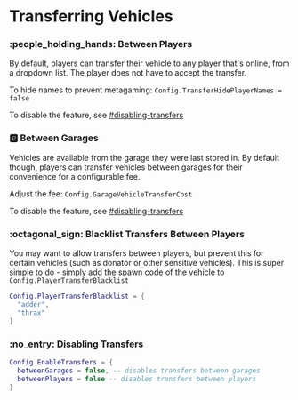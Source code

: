 # Transferring Vehicles

### :people\_holding\_hands: Between Players

By default, players can transfer their vehicle to any player that's online, from a dropdown list. The player does not have to accept the transfer.

To hide names to prevent metagaming: `Config.TransferHidePlayerNames = false`

To disable the feature, see [#disabling-transfers](transferring-vehicles.md#disabling-transfers "mention")

### :parking: Between Garages

Vehicles are available from the garage they were last stored in. By default though, players can transfer vehicles between garages for their convenience for a configurable fee.

Adjust the fee: `Config.GarageVehicleTransferCost`

To disable the feature, see [#disabling-transfers](transferring-vehicles.md#disabling-transfers "mention")

### :octagonal\_sign: Blacklist Transfers Between Players

You may want to allow transfers between players, but prevent this for certain vehicles (such as donator or other sensitive vehicles). This is super simple to do - simply add the spawn code of the vehicle to `Config.PlayerTransferBlacklist`

```lua
Config.PlayerTransferBlacklist = {
  "adder",
  "thrax"
}
```

### :no\_entry: Disabling Transfers

```lua
Config.EnableTransfers = {
  betweenGarages = false, -- disables transfers between garages
  betweenPlayers = false -- disables transfers between players
}
```
